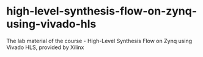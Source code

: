 # high-level-synthesis-flow-on-zynq-using-vivado-hls
The lab material of the course - High-Level Synthesis Flow on Zynq using Vivado HLS, provided by Xilinx
